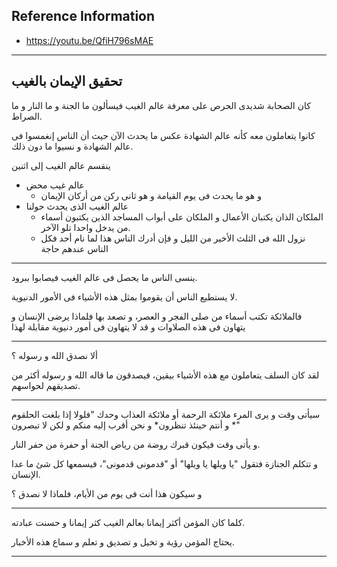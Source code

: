 ## Reference Information
- https://youtu.be/QfiH796sMAE

---
## تحقيق الإيمان بالغيب


كان الصحابة شديدى الحرص على معرفة عالم الغيب فيسألون ما الجنة و ما النار و ما الصراط.

كانوا يتعاملون معه كأنه عالم الشهادة عكس ما يحدث الآن حيث أن الناس إنغمسوا فى عالم الشهادة و نسيوا ما دون ذلك.

ينقسم عالم الغيب إلى اثنين
- عالم غيب محض
    - و هو ما يحدث فى يوم القيامة و هو ثانى ركن من أركان الإيمان
- عالم الغيب الذى يحدث حولنا
    - الملكان الذان يكتبان الأعمال و الملكان على أبواب المساجد الذين يكتبون أسماء من يدخل واحدا تلو الآخر.
    - نزول الله فى الثلث الأخير من الليل و فإن أدرك الناس هذا لما نام أحد فكل الناس عندهم حاجة
---
ينسى الناس ما يحصل فى عالم الغيب فيصابوا ببرود.

لا يستطيع الناس أن يقوموا بمثل هذه الأشياء فى الأمور الدنيوية.

فالملائكة تكتب أسماء من صلى الفجر و العصر، و تصعد بها فلماذا يرضى الإنسان و يتهاون فى هذه الصلاوات و قد لا يتهاون فى أمور دنيوية مقابلة لهذا

---
ألا نصدق الله و رسوله ؟

لقد كان السلف يتعاملون مع هذه الأشياء بيقين، فيصدقون ما قاله الله و رسوله أكثر من تصديقهم لحواسهم.

---
سيأتى وقت و يرى المرء ملائكة الرحمة أو ملائكة العذاب وحدك "فلولا إذا بلغت الحلقوم * و أنتم حينئذ تنظرون* و نحن أقرب إليه منكم و لكن لا تبصرون"

و يأتى وقت فيكون قبرك روضة من رياض الجنة أو حفرة من حفر النار.

و تتكلم الجنازة فتقول "يا ويلها يا ويلها" أو "قدمونى قدمونى"، فيسمعها كل شئ ما عدا الإنسان.

و سيكون هذا أنت فى يوم من الأيام، فلماذا لا نصدق ؟

---

كلما كان المؤمن أكثر إيمانا بعالم الغيب كثر إيمانا و حسنت عبادته.

يحتاج المؤمن رؤية و تخيل و تصديق و تعلم و سماع هذه الأخبار.

---


